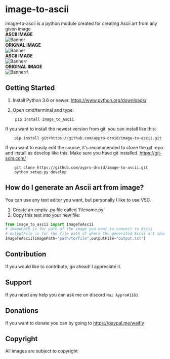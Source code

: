 # image-to-ascii
image-to-ascii is a python module created for creating Ascii art from any given image\
**ASCII IMAGE**\
![Banner](/images/Ascii-example.PNG)\
**ORIGNAL IMAGE**\
![Banner](/images/pickachu.png)\
**ASCII IMAGE**\
![Bannerr](/images/pogimane-ascii.png)\
**ORIGINAL IMAGE**\
![Bannerr](/images/pogimane.png)\

## Getting Started
1) Install Python 3.6 or newer. https://www.python.org/downloads/
2) Open cmd/terminal and type:

        pip install image_to_Ascii


If you want to install the newest version from git, you can install like this:

        pip install git+https://github.com/aypro-droid/image-to-ascii.git


If you want to easily edit the source, it's recommended to clone the git
repo and install as develop like this. Make sure you have git installed. https://git-scm.com/

        git clone https://github.com/aypro-droid/image-to-ascii.git
        python setup.py develop

## How do I generate an Ascii art from image?
You can use any text editor you want, but personally I like to use VSC.
1) Create an empty .py file called 'filename.py'
2) Copy this text into your new file:
```py
from image_to_ascii import ImageToAscii
# imagePath is for path of the image you want to convert to Ascii
# outputFile is for the file path of where the generated Ascii art should be stored keep None if you don't want to store it in a .txt file
ImageToAscii(imagePath="path/to/file",outputFile="output.txt")
```
## Contribution
If you would like to contribute, go ahead! I appreciate it.

## Support
If you need any help you can ask me on discord `Nai Aypro#1161`

## Donations
If you want to donate you can by going to https://paypal.me/waifly

## Copyright
All images are subject to copyright


